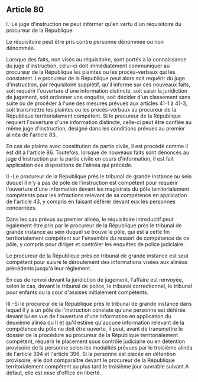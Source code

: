 Article 80
----
I.-Le juge d'instruction ne peut informer qu'en vertu d'un réquisitoire du
procureur de la République.

Le réquisitoire peut être pris contre personne dénommée ou non dénommée.

Lorsque des faits, non visés au réquisitoire, sont portés à la connaissance du
juge d'instruction, celui-ci doit immédiatement communiquer au procureur de la
République les plaintes ou les procès-verbaux qui les constatent. Le procureur
de la République peut alors soit requérir du juge d'instruction, par
réquisitoire supplétif, qu'il informe sur ces nouveaux faits, soit requérir
l'ouverture d'une information distincte, soit saisir la juridiction de jugement,
soit ordonner une enquête, soit décider d'un classement sans suite ou de
procéder à l'une des mesures prévues aux articles 41-1 à 41-3, soit transmettre
les plaintes ou les procès-verbaux au procureur de la République
territorialement compétent. Si le procureur de la République requiert
l'ouverture d'une information distincte, celle-ci peut être confiée au même juge
d'instruction, désigné dans les conditions prévues au premier alinéa de
l'article 83.

En cas de plainte avec constitution de partie civile, il est procédé comme il
est dit à l'article 86. Toutefois, lorsque de nouveaux faits sont dénoncés au
juge d'instruction par la partie civile en cours d'information, il est fait
application des dispositions de l'alinéa qui précède.

II.-Le procureur de la République près le tribunal de grande instance au sein
duquel il n'y a pas de pôle de l'instruction est compétent pour requérir
l'ouverture d'une information devant les magistrats du pôle territorialement
compétents pour les infractions relevant de sa compétence en application de
l'article 43, y compris en faisant déférer devant eux les personnes concernées.

Dans les cas prévus au premier alinéa, le réquisitoire introductif peut
également être pris par le procureur de la République près le tribunal de grande
instance au sein duquel se trouve le pôle, qui est à cette fin territorialement
compétent sur l'ensemble du ressort de compétence de ce pôle, y compris pour
diriger et contrôler les enquêtes de police judiciaire.

Le procureur de la République près ce tribunal de grande instance est seul
compétent pour suivre le déroulement des informations visées aux alinéas
précédents jusqu'à leur règlement.

En cas de renvoi devant la juridiction de jugement, l'affaire est renvoyée,
selon le cas, devant le tribunal de police, le tribunal correctionnel, le
tribunal pour enfants ou la cour d'assises initialement compétents.

III.-Si le procureur de la République près le tribunal de grande instance dans
lequel il y a un pôle de l'instruction constate qu'une personne est déférée
devant lui en vue de l'ouverture d'une information en application du deuxième
alinéa du II et qu'il estime qu'aucune information relevant de la compétence du
pôle ne doit être ouverte, il peut, avant de transmettre le dossier de la
procédure au procureur de la République territorialement compétent, requérir le
placement sous contrôle judiciaire ou en détention provisoire de la personne
selon les modalités prévues par le troisième alinéa de l'article 394 et
l'article 396. Si la personne est placée en détention provisoire, elle doit
comparaître devant le procureur de la République territorialement compétent au
plus tard le troisième jour ouvrable suivant.A défaut, elle est mise d'office en
liberté.
